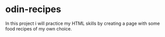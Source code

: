 # odin-recipes

In this project i will practice my HTML skills by creating a page
with some food recipes of my own choice.